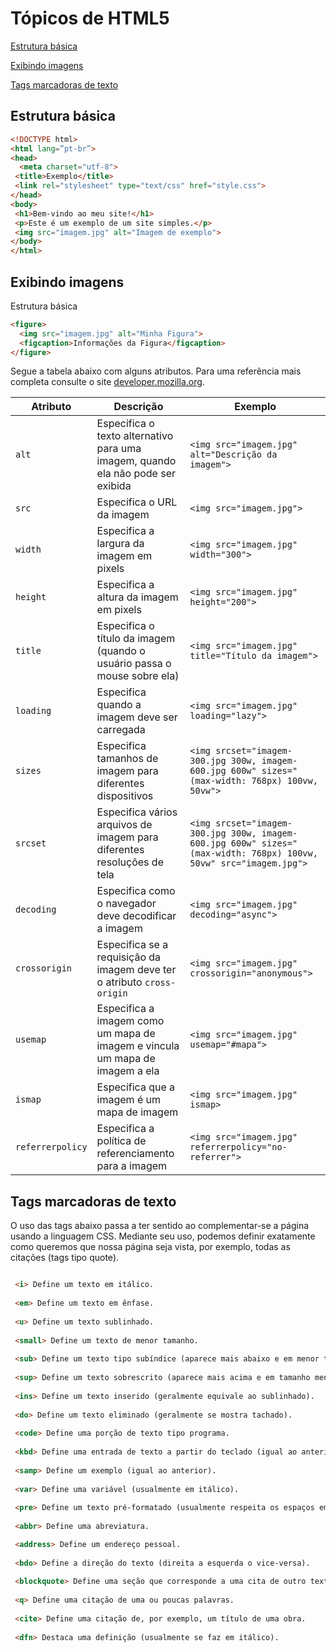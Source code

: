 # Tópicos de HTML5

[Estrutura básica](https://github.com/profesrafa/frontend/tree/main/aula1#estrutura-básica)

[Exibindo imagens](https://github.com/profesrafa/frontend/blob/main/aula1/README.md#exibindo-imagens)

[Tags marcadoras de texto](https://github.com/profesrafa/frontend/tree/main/aula1#tags-marcadoras-de-texto)

## Estrutura básica

```html
<!DOCTYPE html>
<html lang=”pt-br”>
<head>
  <meta charset="utf-8">
 <title>Exemplo</title>
 <link rel="stylesheet" type="text/css" href="style.css">
</head>
<body>
 <h1>Bem-vindo ao meu site!</h1>
 <p>Este é um exemplo de um site simples.</p>
 <img src="imagem.jpg" alt="Imagem de exemplo">
</body>
</html>
``` 
## Exibindo imagens

Estrutura básica
```html
<figure>
  <img src="imagem.jpg" alt="Minha Figura">
  <figcaption>Informações da Figura</figcaption>
</figure>
```

Segue a tabela abaixo com alguns atributos. Para uma referência mais completa consulte o site  [developer.mozilla.org](https://developer.mozilla.org/pt-BR/docs/Web/HTML/Element/img#exemplo_da_implementa%C3%A7%C3%A3o_do_html5).

| Atributo | Descrição | Exemplo |
| --- | --- | --- |
| `alt` | Especifica o texto alternativo para uma imagem, quando ela não pode ser exibida | `<img src="imagem.jpg" alt="Descrição da imagem">` |
| `src` | Especifica o URL da imagem | `<img src="imagem.jpg">` |
| `width` | Especifica a largura da imagem em pixels | `<img src="imagem.jpg" width="300">` |
| `height` | Especifica a altura da imagem em pixels | `<img src="imagem.jpg" height="200">` |
| `title` | Especifica o título da imagem (quando o usuário passa o mouse sobre ela) | `<img src="imagem.jpg" title="Título da imagem">` |
| `loading` | Especifica quando a imagem deve ser carregada | `<img src="imagem.jpg" loading="lazy">` |
| `sizes` | Especifica tamanhos de imagem para diferentes dispositivos | `<img srcset="imagem-300.jpg 300w, imagem-600.jpg 600w" sizes="(max-width: 768px) 100vw, 50vw">` |
| `srcset` | Especifica vários arquivos de imagem para diferentes resoluções de tela | `<img srcset="imagem-300.jpg 300w, imagem-600.jpg 600w" sizes="(max-width: 768px) 100vw, 50vw" src="imagem.jpg">` |
| `decoding` | Especifica como o navegador deve decodificar a imagem | `<img src="imagem.jpg" decoding="async">` |
| `crossorigin` | Especifica se a requisição da imagem deve ter o atributo `cross-origin` | `<img src="imagem.jpg" crossorigin="anonymous">` |
| `usemap` | Especifica a imagem como um mapa de imagem e vincula um mapa de imagem a ela | `<img src="imagem.jpg" usemap="#mapa">` |
| `ismap` | Especifica que a imagem é um mapa de imagem | `<img src="imagem.jpg" ismap>` |
| `referrerpolicy` | Especifica a política de referenciamento para a imagem | `<img src="imagem.jpg" referrerpolicy="no-referrer">` |

## Tags marcadoras de texto

O uso das tags abaixo passa a ter sentido ao complementar-se a página usando a linguagem CSS. Mediante seu uso, podemos definir exatamente como queremos que nossa página seja vista, por exemplo, todas as citações (tags tipo quote).


```html

 <i> Define um texto em itálico.
 
 <em> Define um texto em ênfase.
 
 <u> Define um texto sublinhado.
 
 <small> Define um texto de menor tamanho.
 
 <sub> Define um texto tipo subíndice (aparece mais abaixo e em menor tamanho).
 
 <sup> Define um texto sobrescrito (aparece mais acima e em tamanho menor).
 
 <ins> Define um texto inserido (geralmente equivale ao sublinhado).
 
 <do> Define um texto eliminado (geralmente se mostra tachado).
 
 <code> Define uma porção de texto tipo programa.
 
 <kbd> Define uma entrada de texto a partir do teclado (igual ao anterior).
 
 <samp> Define um exemplo (igual ao anterior).
 
 <var> Define uma variável (usualmente em itálico).
 
 <pre> Define um texto pré-formatado (usualmente respeita os espaços em branco).
 
 <abbr> Define uma abreviatura.

 <address> Define um endereço pessoal.
 
 <bdo> Define a direção do texto (direita a esquerda o vice-versa).
 
 <blockquote> Define uma seção que corresponde a uma cita de outro texto (altera os margens).
 
 <q> Define uma citação de uma ou poucas palavras.
 
 <cite> Define uma citação de, por exemplo, um título de uma obra.
 
 <dfn> Destaca uma definição (usualmente se faz em itálico).
```
